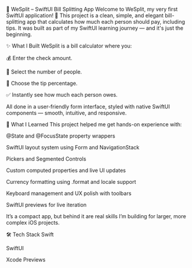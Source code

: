 💸 WeSplit – SwiftUI Bill Splitting App
Welcome to WeSplit, my very first SwiftUI application! 🚀
This project is a clean, simple, and elegant bill-splitting app that calculates how much each person should pay, including tips. It was built as part of my SwiftUI learning journey — and it's just the beginning.

✨ What I Built
WeSplit is a bill calculator where you:

💰 Enter the check amount.

👥 Select the number of people.

🎁 Choose the tip percentage.

✅ Instantly see how much each person owes.

All done in a user-friendly form interface, styled with native SwiftUI components — smooth, intuitive, and responsive.

🧠 What I Learned
This project helped me get hands-on experience with:

@State and @FocusState property wrappers

SwiftUI layout system using Form and NavigationStack

Pickers and Segmented Controls

Custom computed properties and live UI updates

Currency formatting using .format and locale support

Keyboard management and UX polish with toolbars

SwiftUI previews for live iteration

It’s a compact app, but behind it are real skills I’m building for larger, more complex iOS projects.

🛠 Tech Stack
Swift

SwiftUI

Xcode Previews
